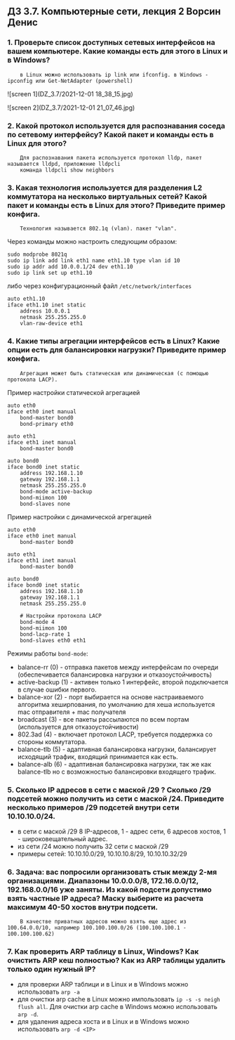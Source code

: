 ## ДЗ 3.7. Компьютерные сети, лекция 2 Ворсин Денис

### 1. Проверьте список доступных сетевых интерфейсов на вашем компьютере. Какие команды есть для этого в Linux и в Windows?


        в Linux можно использовать ip link или ifconfig. в Windows - ipconfig или Get-NetAdapter (powershell)

![screen 1](DZ_3.7/2021-12-01 18_38_15.jpg)

![screen 2](DZ_3.7/2021-12-01 21_07_46.jpg)

### 2. Какой протокол используется для распознавания соседа по сетевому интерфейсу? Какой пакет и команды есть в Linux для этого? 


        Для распознавания пакета используется протокол lldp, пакет называется lldpd, приложение lldpcli
        команда lldpcli show neighbors

### 3. Какая технология используется для разделения L2 коммутатора на несколько виртуальных сетей? Какой пакет и команды есть в Linux для этого? Приведите пример конфига.


        Технология называется 802.1q (vlan). пакет "vlan".

Через команды можно настроить следующим образом:
```shell
sudo modprobe 8021q
sudo ip link add link eth1 name eth1.10 type vlan id 10
sudo ip addr add 10.0.0.1/24 dev eth1.10
sudo ip link set up eth1.10
```

либо через конфигурационный файл `/etc/network/interfaces`
```shell
auto eth1.10
iface eth1.10 inet static
    address 10.0.0.1
    netmask 255.255.255.0
    vlan-raw-device eth1
```

### 4. Какие типы агрегации интерфейсов есть в Linux? Какие опции есть для балансировки нагрузки? Приведите пример конфига. 


        Агрегация может быть статическая или динамическая (с помощью протокола LACP).

Пример настройки статической агрегацией
```shell
auto eth0
iface eth0 inet manual
    bond-master bond0
    bond-primary eth0

auto eth1
iface eth1 inet manual
    bond-master bond0

auto bond0
iface bond0 inet static
    address 192.168.1.10
    gateway 192.168.1.1
    netmask 255.255.255.0
    bond-mode active-backup
    bond-miimon 100
    bond-slaves none
```

Пример настройки с динамической агрегацией
```shell
auto eth0
iface eth0 inet manual
    bond-master bond0

auto eth1
iface eth1 inet manual
    bond-master bond0

auto bond0
iface bond0 inet static
    address 192.168.1.10
    gateway 192.168.1.1
    netmask 255.255.255.0

    # Настройки протокола LACP
    bond-mode 4
    bond-miimon 100
    bond-lacp-rate 1
    bond-slaves eth0 eth1
```

Режимы работы `bond-mode`:
 - balance-rr (0) - отправка пакетов между интерфейсам по очереди (обеспечивается балансировка нагрузки и отказоустойчивость)
 - active-backup (1) - активен только 1 интерфейс, второй подключается в случае ошибки первого.
 - balance-xor (2) - порт выбирается на основе настраиваемого алгоритма хеширпования, по умолчанию для хеша используется mac отправителя + mac получателя
 - broadcast (3) - все пакеты рассылаются по всем портам (используется для отказоустойчивости)
 - 802.3ad (4) - включает протокол LACP, требуется поддержка со стороны коммутатора.
 - balance-tlb (5) - адаптивная балансировка нагрузки, балансирует исходящий трафик, входящий принимается как есть.
 - balance-alb (6) - адаптивная балансировка нагрузки, так же как balance-tlb но с возможностью балансировки входящего трафик.



### 5. Сколько IP адресов в сети с маской /29 ? Сколько /29 подсетей можно получить из сети с маской /24. Приведите несколько примеров /29 подсетей внутри сети 10.10.10.0/24. 

 - в сети с маской /29 8 IP-адресов, 1 - адрес сети, 6 адресов хостов, 1 - широковещательный адрес. 
 - из сети /24 можно получить 32 сети с маской /29
 - примеры сетей: 10.10.10.0/29, 10.10.10.8/29, 10.10.10.32/29


### 6. Задача: вас попросили организовать стык между 2-мя организациями. Диапазоны 10.0.0.0/8, 172.16.0.0/12, 192.168.0.0/16 уже заняты. Из какой подсети допустимо взять частные IP адреса? Маску выберите из расчета максимум 40-50 хостов внутри подсети.


        В качестве приватных адресов можно взять еще адрес из 100.64.0.0/10, например 100.100.100.0/26 (100.100.100.1 - 100.100.100.62)

### 7. Как проверить ARP таблицу в Linux, Windows? Как очистить ARP кеш полностью? Как из ARP таблицы удалить только один нужный IP?

 - для проверки ARP таблици и в Linux и в Windows можно использовать `arp -a`
 - для очистки arp cache в Linux можно импользовать `ip -s -s neigh flush all`. Для очистки arp cache в Windows можно использовать `arp -d`.
 - для удаления адреса хоста и в Linux и в Windows можно использовать `arp -d <IP>`


